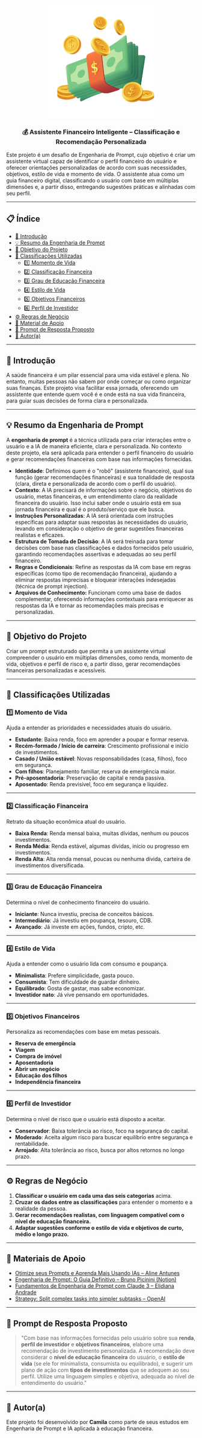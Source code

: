 <p align="center">
    <img width="300px" src="PILHA-~1.PNG">
</p>

<p align="center">
  <h3 align="center">💰 Assistente Financeiro Inteligente – Classificação e Recomendação Personalizada</h3>
Este projeto é um desafio de Engenharia de Prompt, cujo objetivo é criar um assistente virtual capaz de identificar o perfil financeiro do usuário e oferecer orientações personalizadas de acordo com suas necessidades, objetivos, estilo de vida e momento de vida. O assistente atua como um guia financeiro digital, classificando o usuário com base em múltiplas dimensões e, a partir disso, entregando sugestões práticas e alinhadas com seu perfil.
</p>

---

## 📋 Índice

- [📝 Introdução](#-introdução)
- [💡 Resumo da Engenharia de Prompt](#-resumo-da-engenharia-de-prompt)
- [🔎 Objetivo do Projeto](#-objetivo-do-projeto)
- [🧭 Classificações Utilizadas](#-classificações-utilizadas)
  - [1️⃣ Momento de Vida](#1️⃣-momento-de-vida)
  - [2️⃣ Classificação Financeira](#2️⃣-classificação-financeira)
  - [3️⃣ Grau de Educação Financeira](#3️⃣-grau-de-educação-financeira)
  - [4️⃣ Estilo de Vida](#4️⃣-estilo-de-vida)
  - [5️⃣ Objetivos Financeiros](#5️⃣-objetivos-financeiros)
  - [6️⃣ Perfil de Investidor](#6️⃣-perfil-de-investidor)
- [⚙️ Regras de Negócio](#️-regras-de-negócio)
- [📖 Material de Apoio](#-material-de-apoio)
- [🎯 Prompt de Resposta Proposto](#-prompt-de-resposta-proposto)
- [👤 Autor(a)](#-autora)

---

## 📝 Introdução

A saúde financeira é um pilar essencial para uma vida estável e plena. No entanto, muitas pessoas não sabem por onde começar ou como organizar suas finanças. Este projeto visa facilitar essa jornada, oferecendo um assistente que entende quem você é e onde está na sua vida financeira, para guiar suas decisões de forma clara e personalizada.

---

## 💡 Resumo da Engenharia de Prompt

A **engenharia de prompt** é a técnica utilizada para criar interações entre o usuário e a IA de maneira eficiente, clara e personalizada. No contexto deste projeto, ela será aplicada para entender o perfil financeiro do usuário e gerar recomendações financeiras com base nas informações fornecidas.

- **Identidade**: Definimos quem é o "robô" (assistente financeiro), qual sua função (gerar recomendações financeiras) e sua tonalidade de resposta (clara, direta e personalizada de acordo com o perfil do usuário).
- **Contexto**: A IA precisará de informações sobre o negócio, objetivos do usuário, metas financeiras, e um entendimento claro da realidade financeira do usuário. Isso inclui saber onde o usuário está em sua jornada financeira e qual é o produto/serviço que ele busca.
- **Instruções Personalizadas**: A IA será orientada com instruções específicas para adaptar suas respostas às necessidades do usuário, levando em consideração o objetivo de gerar sugestões financeiras realistas e eficazes.
- **Estrutura de Tomada de Decisão**: A IA será treinada para tomar decisões com base nas classificações e dados fornecidos pelo usuário, garantindo recomendações assertivas e adequadas ao seu perfil financeiro.
- **Regras e Condicionais**: Refine as respostas da IA com base em regras específicas (como tipo de recomendação financeira), ajudando a eliminar respostas imprecisas e bloquear interações indesejadas (técnica de prompt injection).
- **Arquivos de Conhecimento:** Funcionam como uma base de dados complementar, oferecendo informações contextuais para enriquecer as respostas da IA e tornar as recomendações mais precisas e personalizadas.

---

## 🔎 Objetivo do Projeto

Criar um prompt estruturado que permita a um assistente virtual compreender o usuário em múltiplas dimensões, como renda, momento de vida, objetivos e perfil de risco e, a partir disso, gerar recomendações financeiras personalizadas e acessíveis.

---

## 🧭 Classificações Utilizadas

### 1️⃣ Momento de Vida

Ajuda a entender as prioridades e necessidades atuais do usuário.

- **Estudante**: Baixa renda, foco em aprender a poupar e formar reserva.
- **Recém-formado / Início de carreira**: Crescimento profissional e início de investimentos.
- **Casado / União estável**: Novas responsabilidades (casa, filhos), foco em segurança.
- **Com filhos**: Planejamento familiar, reserva de emergência maior.
- **Pré-aposentadoria**: Preservação de capital e renda passiva.
- **Aposentado**: Renda previsível, foco em segurança e liquidez.

---

### 2️⃣ Classificação Financeira

Retrato da situação econômica atual do usuário.

- **Baixa Renda**: Renda mensal baixa, muitas dívidas, nenhum ou poucos investimentos.
- **Renda Média**: Renda estável, algumas dívidas, início ou progresso em investimentos.
- **Renda Alta**: Alta renda mensal, poucas ou nenhuma dívida, carteira de investimentos diversificada.

---

### 3️⃣ Grau de Educação Financeira

Determina o nível de conhecimento financeiro do usuário.

- **Iniciante**: Nunca investiu, precisa de conceitos básicos.
- **Intermediário**: Já investiu em poupança, tesouro, CDB.
- **Avançado**: Já investe em ações, fundos, cripto, etc.

---

### 4️⃣ Estilo de Vida

Ajuda a entender como o usuário lida com consumo e poupança.

- **Minimalista**: Prefere simplicidade, gasta pouco.
- **Consumista**: Tem dificuldade de guardar dinheiro.
- **Equilibrado**: Gosta de gastar, mas sabe economizar.
- **Investidor nato**: Já vive pensando em oportunidades.

---

### 5️⃣ Objetivos Financeiros

Personaliza as recomendações com base em metas pessoais.

- **Reserva de emergência**
- **Viagem**
- **Compra de imóvel**
- **Aposentadoria**
- **Abrir um negócio**
- **Educação dos filhos**
- **Independência financeira**

---

### 6️⃣ Perfil de Investidor

Determina o nível de risco que o usuário está disposto a aceitar.

- **Conservador**: Baixa tolerância ao risco, foco na segurança do capital.
- **Moderado**: Aceita algum risco para buscar equilíbrio entre segurança e rentabilidade.
- **Arrojado**: Alta tolerância ao risco, busca por altos retornos no longo prazo.

---

## ⚙️ Regras de Negócio

1. **Classificar o usuário em cada uma das seis categorias** acima.
2. **Cruzar os dados entre as classificações** para entender o momento e a realidade da pessoa.
3. **Gerar recomendações realistas, com linguagem compatível com o nível de educação financeira.**
4. **Adaptar sugestões conforme o estilo de vida e objetivos de curto, médio e longo prazo.**

---

## 📖 Materiais de Apoio

- [Otimize seus Prompts e Aprenda Mais Usando IAs – Aline Antunes](https://aline-antunes.gitbook.io/otimize-seus-prompts-e-aprenda-mais-usando-ias-1)
- [Engenharia de Prompt: O Guia Definitivo – Bruno Picinini (Notion)](https://www.notion.so/030fc2e2d1a1479ea0e8f0c25b1d537a?pvs=21)
- [Fundamentos de Engenharia de Prompt com Claude 3 – Elidiana Andrade](https://elidianaandrade.gitbook.io/fundamentos-de-engenharia-de-prompts-com-claude-3)
- [Strategy: Split complex tasks into simpler subtasks – OpenAI](https://platform.openai.com/docs/guides/prompt-engineering/strategy-split-complex-tasks-into-simpler-subtasks)

---

## 🧠 Prompt de Resposta Proposto

> "Com base nas informações fornecidas pelo usuário sobre sua **renda**, **perfil de investidor** e **objetivos financeiros**, elabore uma recomendação de investimento personalizada. A recomendação deve considerar o **nível de educação financeira** do usuário, o **estilo de vida** (se ele for minimalista, consumista ou equilibrado), e sugerir um plano de ação com **tipos de investimentos** que se adequem ao seu perfil. Utilize uma linguagem simples e objetiva, adequada ao nível de entendimento do usuário."
> 

---

## 👤 Autor(a)

Este projeto foi desenvolvido por **Camila** como parte de seus estudos em Engenharia de Prompt e IA aplicada à educação financeira.
